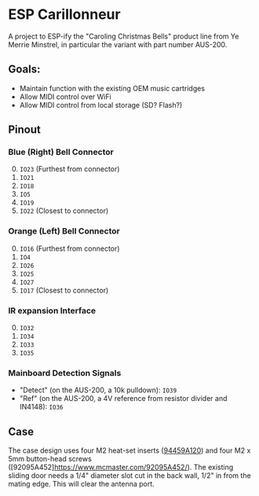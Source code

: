 ESP Carillonneur
================

A project to ESP-ify the "Caroling Christmas Bells" product line from Ye Merrie Minstrel, in particular the variant with part number AUS-200.

## Goals:

* Maintain function with the existing OEM music cartridges
* Allow MIDI control over WiFi
* Allow MIDI control from local storage (SD? Flash?)

## Pinout

### Blue (Right) Bell Connector
0. `IO23` (Furthest from connector)
1. `IO21`
2. `IO18`
3. `IO5`
4. `IO19`
5. `IO22` (Closest to connector)


### Orange (Left) Bell Connector
0. `IO16` (Furthest from connector)
1. `IO4`
2. `IO26`
3. `IO25`
4. `IO27`
5. `IO17` (Closest to connector)

### IR expansion Interface
0. `IO32`
1. `IO34`
2. `IO33`
3. `IO35`

### Mainboard Detection Signals
* "Detect" (on the AUS-200, a 10k pulldown): `IO39`
* "Ref" (on the AUS-200, a 4V reference from resistor divider and IN4148): `IO36`

## Case

The case design uses four M2 heat-set inserts ([94459A120](https://www.mcmaster.com/94459A120/)) and four M2 x 5mm button-head screws ([92095A452]https://www.mcmaster.com/92095A452/). The existing sliding door needs a 1/4" diameter slot cut in the back wall, 1/2" in from the mating edge. This will clear the antenna port.